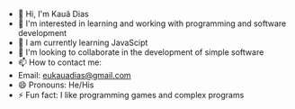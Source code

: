 - 👋 Hi, I'm Kauã Dias
- 👀 I'm interested in learning and working with programming and software development
- 🌱 I am currently learning JavaScipt
- 💞️ I'm looking to collaborate in the development of simple software
- 📫 How to contact me:
- Email: eukauadias@gmail.com
- 😄 Pronouns: He/His
- ⚡ Fun fact: I like programming games and complex programs
